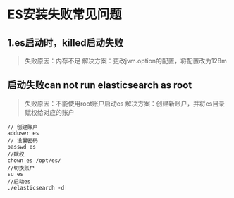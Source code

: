 # ES安装失败常见问题

## 1.es启动时，killed启动失败
> 失败原因：内存不足
> 解决方案：更改jvm.option的配置，将配置改为128m

## 启动失败can not run elasticsearch as root
> 失败原因：不能使用root账户启动es
> 解决方案：创建新账户，并将es目录赋权给对应的账户

``` 
// 创建账户
adduser es
// 设置密码
passwd es
//赋权
chown es /opt/es/
//切换账户
su es
//启动es
./elasticsearch -d
```

